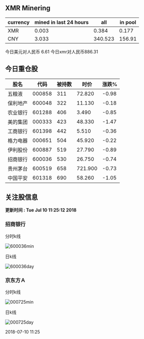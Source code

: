 ## XMR Minering

|currency|mined in last 24 hours|all|in pool|
|---|---|---|---|
|XMR|0.003|0.384|0.177|
|CNY|3.033|340.523|156.91|

今日美元对人民币 6.61	今日xmr对人民币886.31


## 今日重仓股 

|股名|代码|被持数|时价|涨跌%|
|---|---|---|---|---|
|五粮液|000858|311|72.820|-0.98|
|保利地产|600048|322|11.130|-0.18|
|农业银行|601288|406|3.490|-0.85|
|美的集团|000333|423|48.330|-1.47|
|工商银行|601398|442|5.510|-0.36|
|格力电器|000651|504|45.920|-0.22|
|伊利股份|600887|519|27.790|-0.89|
|招商银行|600036|530|26.750|-0.74|
|贵州茅台|600519|658|721.900|-0.73|
|中国平安|601318|690|58.260|-1.05|

## 关注股信息
**更新时间 : Tue Jul 10 11:25:12 2018**
### 招商银行 
分时k线

![600036min](http://image.sinajs.cn/newchart/min/n/sh600036.gif)

日k线

![600036day](http://image.sinajs.cn/newchart/daily/n/sh600036.gif)

### 京东方Ａ 
分时k线

![000725min](http://image.sinajs.cn/newchart/min/n/sz000725.gif)

日k线

![000725day](http://image.sinajs.cn/newchart/daily/n/sz000725.gif)

2018-07-10 11:25